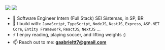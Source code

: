 
[<img src="https://img.shields.io/badge/linkedin-%230077B5.svg?&style=for-the-badge&logo=linkedin&logoColor=white" />](https://www.linkedin.com/in/gaabrieltorres7/)
<a href="mailto:gaabrieltt7@gmail.com"><img src="https://img.shields.io/badge/-Gmail-%23333?style=for-the-badge&logo=gmail&logoColor=white" target="_blank"></a>


- 🏢 Software Engineer Intern (Full Stack) SEI Sistemas, in SP, BR
- 🧰 I build with: `JavaScript`, `TypeScript`, `NodeJS`, `NestJS`, `Express`, `ASP.NET Core`, `Entity Framework`, `ReactJS`, `NextJS` ...
- ⚡ I enjoy reading, playing soccer, and lifting weights :)
- 📫 Reach out to me: **gaabrieltt7@gmail.com**
